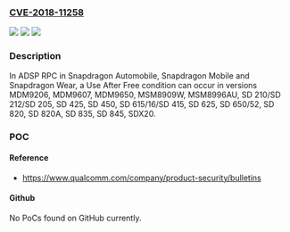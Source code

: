 ### [CVE-2018-11258](https://cve.mitre.org/cgi-bin/cvename.cgi?name=CVE-2018-11258)
![](https://img.shields.io/static/v1?label=Product&message=Snapdragon%20Automobile%2C%20Snapdragon%20Mobile%2C%20Snapdragon%20Wear&color=blue)
![](https://img.shields.io/static/v1?label=Version&message=n%2Fa&color=blue)
![](https://img.shields.io/static/v1?label=Vulnerability&message=Use%20After%20Free%20in%20Multimedia&color=brighgreen)

### Description

In ADSP RPC in Snapdragon Automobile, Snapdragon Mobile and Snapdragon Wear, a Use After Free condition can occur in versions MDM9206, MDM9607, MDM9650, MSM8909W, MSM8996AU, SD 210/SD 212/SD 205, SD 425, SD 450, SD 615/16/SD 415, SD 625, SD 650/52, SD 820, SD 820A, SD 835, SD 845, SDX20.

### POC

#### Reference
- https://www.qualcomm.com/company/product-security/bulletins

#### Github
No PoCs found on GitHub currently.

